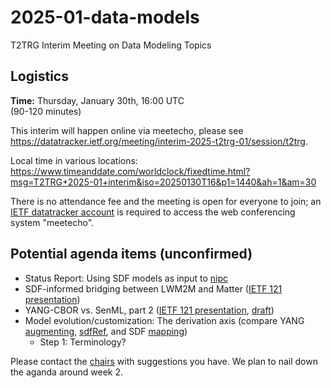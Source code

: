 # 2025-01-data-models

T2TRG Interim Meeting on Data Modeling Topics

## Logistics

**Time:** Thursday, January 30th, 16:00 UTC<br>
(90-120 minutes)

This interim will happen online via meetecho, please see<br> <https://datatracker.ietf.org/meeting/interim-2025-t2trg-01/session/t2trg>.

Local time in various locations:<br>
<https://www.timeanddate.com/worldclock/fixedtime.html?msg=T2TRG+2025-01+interim&iso=20250130T16&p1=1440&ah=1&am=30>

There is no attendance fee and the meeting is open for everyone to
join; an [IETF datatracker account](https://datatracker.ietf.org/) is
required to access the web conferencing system "meetecho".


## Potential agenda items (unconfirmed)

* Status Report: Using SDF models as input to [nipc][]
* SDF-informed bridging between LWM2M and Matter ([IETF 121 presentation](https://datatracker.ietf.org/meeting/121/materials/slides-121-t2trg-converting-interaction-models-between-sdf-and-matter-00))
* YANG-CBOR vs. SenML, part 2 ([IETF 121 presentation](https://datatracker.ietf.org/meeting/121/materials/slides-121-t2trg-sharing-data-models-between-senml-and-coreconf-slides-only-00), [draft](https://datatracker.ietf.org/doc/draft-gudi-t2trg-senml-as-coreconf/))
* Model evolution/customization: The derivation axis
  (compare YANG [augmenting][], [sdfRef][], and SDF [mapping][])
  * Step 1: Terminology?

Please contact the [chairs][] with suggestions you have. We plan to nail down the aganda around week 2.

[augmenting]: https://www.rfc-editor.org/rfc/rfc7950#section-4.2.8
[sdfRef]: https://www.ietf.org/archive/id/draft-ietf-asdf-sdf-18.html#name-sdfref
[mapping]: https://www.ietf.org/archive/id/draft-bormann-asdf-sdf-mapping-05.html
[nipc]: https://www.ietf.org/archive/id/draft-ietf-asdf-nipc-03.html

[chairs]: mailto:t2trg-chairs@irtf.org

